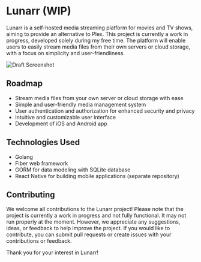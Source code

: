 # Lunarr (WIP)

Lunarr is a self-hosted media streaming platform for movies and TV shows, aiming to provide an alternative to Plex. This project is currently a work in progress, developed solely during my free time. The platform will enable users to easily stream media files from their own servers or cloud storage, with a focus on simplicity and user-friendliness.

![Draft Screenshot](https://github.com/lunarr-app/lunarr-go/assets/14138401/ea195b36-b33e-4417-b50e-f8907157cdd4)

## Roadmap

- Stream media files from your own server or cloud storage with ease
- Simple and user-friendly media management system
- User authentication and authorization for enhanced security and privacy
- Intuitive and customizable user interface
- Development of iOS and Android app

## Technologies Used

- Golang
- Fiber web framework
- GORM for data modeling with SQLite database
- React Native for building mobile applications (separate repository)

## Contributing

We welcome all contributions to the Lunarr project! Please note that the project is currently a work in progress and not fully functional. It may not run properly at the moment. However, we appreciate any suggestions, ideas, or feedback to help improve the project. If you would like to contribute, you can submit pull requests or create issues with your contributions or feedback.

Thank you for your interest in Lunarr!
